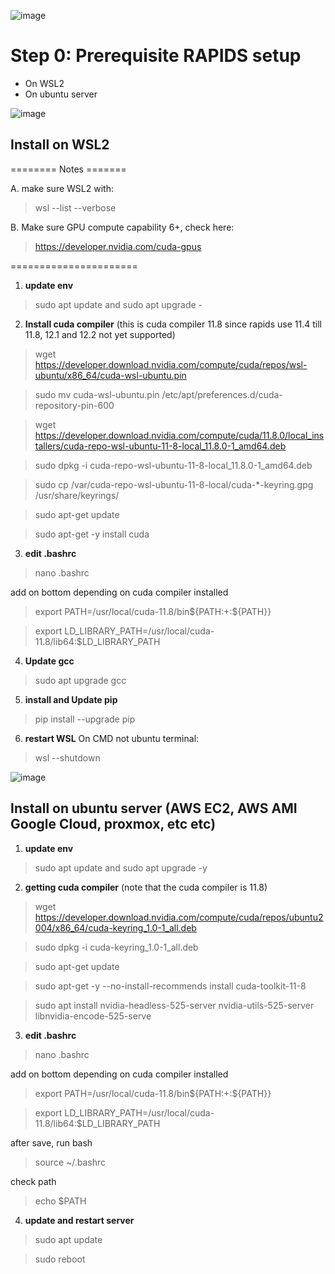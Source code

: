 ![image](https://github.com/wanasyraf4/RAPIDS/assets/107595740/d2325586-e982-4950-96f4-b5c06c59cd69)


# Step 0: Prerequisite RAPIDS setup

- On WSL2
- On ubuntu server

![image](https://github.com/wanasyraf4/RAPIDS/assets/107595740/a9b5daaf-47b9-408c-af9f-c74310ffedf8)

## Install on WSL2

======== Notes =======

A. make sure WSL2 with:
> wsl --list --verbose

B. Make sure GPU compute capability 6+, check here:
> https://developer.nvidia.com/cuda-gpus

======================


1. **update env**
> sudo apt update and sudo apt upgrade -

2. **Install cuda compiler** (this is cuda compiler 11.8 since rapids use 11.4 till 11.8, 12.1 and 12.2 not yet supported)
> wget https://developer.download.nvidia.com/compute/cuda/repos/wsl-ubuntu/x86_64/cuda-wsl-ubuntu.pin

> sudo mv cuda-wsl-ubuntu.pin /etc/apt/preferences.d/cuda-repository-pin-600

> wget https://developer.download.nvidia.com/compute/cuda/11.8.0/local_installers/cuda-repo-wsl-ubuntu-11-8-local_11.8.0-1_amd64.deb

> sudo dpkg -i cuda-repo-wsl-ubuntu-11-8-local_11.8.0-1_amd64.deb

> sudo cp /var/cuda-repo-wsl-ubuntu-11-8-local/cuda-*-keyring.gpg /usr/share/keyrings/

> sudo apt-get update

> sudo apt-get -y install cuda

3. **edit .bashrc**
> nano .bashrc

add on bottom depending on cuda compiler installed

> export PATH=/usr/local/cuda-11.8/bin${PATH:+:${PATH}}

> export LD_LIBRARY_PATH=/usr/local/cuda-11.8/lib64:$LD_LIBRARY_PATH

4. **Update gcc**
> sudo apt upgrade gcc

5. **install and Update pip**
> pip install --upgrade pip

6. **restart WSL**
On CMD not ubuntu terminal:
> wsl --shutdown


![image](https://github.com/wanasyraf4/RAPIDS/assets/107595740/711f1546-7ca1-49d6-a203-3148092823b9)

## Install on ubuntu server (AWS EC2, AWS AMI Google Cloud, proxmox, etc etc)
1. **update env**
> sudo apt update and sudo apt upgrade -y

2. **getting cuda compiler** (note that the cuda compiler is 11.8)
> wget https://developer.download.nvidia.com/compute/cuda/repos/ubuntu2004/x86_64/cuda-keyring_1.0-1_all.deb

> sudo dpkg -i cuda-keyring_1.0-1_all.deb

> sudo apt-get update

> sudo apt-get -y --no-install-recommends install cuda-toolkit-11-8

> sudo apt install nvidia-headless-525-server nvidia-utils-525-server libnvidia-encode-525-serve

3. **edit .bashrc**
> nano .bashrc

add on bottom depending on cuda compiler installed

> export PATH=/usr/local/cuda-11.8/bin${PATH:+:${PATH}}

> export LD_LIBRARY_PATH=/usr/local/cuda-11.8/lib64:$LD_LIBRARY_PATH

after save, run bash
> source ~/.bashrc

check path
> echo $PATH

4. **update and restart server**
> sudo apt update 

> sudo reboot

